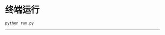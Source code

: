 # 终端运行

```shell
python run.py
```
**************************************************************************************************************************************************************************************************************************************************************************************************************************************************************************************************************************************************************************************************************************************************************************************************************************************************************************************************************************************************************************************